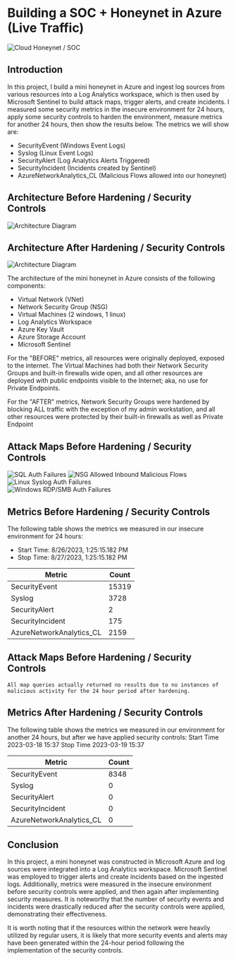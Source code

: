 # Building a SOC + Honeynet in Azure (Live Traffic)
![Cloud Honeynet / SOC](https://i.imgur.com/ZWxe03e.jpg)

## Introduction

In this project, I build a mini honeynet in Azure and ingest log sources from various resources into a Log Analytics workspace, which is then used by Microsoft Sentinel to build attack maps, trigger alerts, and create incidents. I measured some security metrics in the insecure environment for 24 hours, apply some security controls to harden the environment, measure metrics for another 24 hours, then show the results below. The metrics we will show are:

- SecurityEvent (Windows Event Logs)
- Syslog (Linux Event Logs)
- SecurityAlert (Log Analytics Alerts Triggered)
- SecurityIncident (Incidents created by Sentinel)
- AzureNetworkAnalytics_CL (Malicious Flows allowed into our honeynet)

## Architecture Before Hardening / Security Controls
![Architecture Diagram](https://i.imgur.com/aBDwnKb.jpg)

## Architecture After Hardening / Security Controls
![Architecture Diagram](https://i.imgur.com/YQNa9Pp.jpg)

The architecture of the mini honeynet in Azure consists of the following components:

- Virtual Network (VNet)
- Network Security Group (NSG)
- Virtual Machines (2 windows, 1 linux)
- Log Analytics Workspace
- Azure Key Vault
- Azure Storage Account
- Microsoft Sentinel

For the "BEFORE" metrics, all resources were originally deployed, exposed to the internet. The Virtual Machines had both their Network Security Groups and built-in firewalls wide open, and all other resources are deployed with public endpoints visible to the Internet; aka, no use for Private Endpoints.

For the "AFTER" metrics, Network Security Groups were hardened by blocking ALL traffic with the exception of my admin workstation, and all other resources were protected by their built-in firewalls as well as Private Endpoint

## Attack Maps Before Hardening / Security Controls
![SQL Auth Failures](https://github.com/Manny-D/Azure-Honeynet-SOC/assets/99146530/a02db775-8744-4c07-8d54-5fc7faaf8731)
![NSG Allowed Inbound Malicious Flows](https://github.com/Manny-D/Azure-Honeynet-SOC/assets/99146530/d6eb318c-f683-4b48-bcab-7c644ad29887)
![Linux Syslog Auth Failures](https://github.com/Manny-D/Azure-Honeynet-SOC/assets/99146530/7d8df50f-e641-4ab1-b393-b14446b5bee8)<br>
![Windows RDP/SMB Auth Failures](https://github.com/Manny-D/Azure-Honeynet-SOC/assets/99146530/8fa6a3fd-7a07-4adf-b409-151846a9c6a3)<br>



## Metrics Before Hardening / Security Controls

The following table shows the metrics we measured in our insecure environment for 24 hours:
- Start Time: 8/26/2023, 1:25:15.182 PM
- Stop Time: 8/27/2023, 1:25:15.182 PM

| Metric                   | Count
| ------------------------ | -----
| SecurityEvent            | 15319
| Syslog                   | 3728
| SecurityAlert            | 2
| SecurityIncident         | 175
| AzureNetworkAnalytics_CL | 2159

## Attack Maps Before Hardening / Security Controls

```All map queries actually returned no results due to no instances of malicious activity for the 24 hour period after hardening.```

## Metrics After Hardening / Security Controls

The following table shows the metrics we measured in our environment for another 24 hours, but after we have applied security controls:
Start Time 2023-03-18 15:37
Stop Time	2023-03-19 15:37

| Metric                   | Count
| ------------------------ | -----
| SecurityEvent            | 8348
| Syslog                   | 0
| SecurityAlert            | 0
| SecurityIncident         | 0
| AzureNetworkAnalytics_CL | 0

## Conclusion

In this project, a mini honeynet was constructed in Microsoft Azure and log sources were integrated into a Log Analytics workspace. Microsoft Sentinel was employed to trigger alerts and create incidents based on the ingested logs. Additionally, metrics were measured in the insecure environment before security controls were applied, and then again after implementing security measures. It is noteworthy that the number of security events and incidents were drastically reduced after the security controls were applied, demonstrating their effectiveness.

It is worth noting that if the resources within the network were heavily utilized by regular users, it is likely that more security events and alerts may have been generated within the 24-hour period following the implementation of the security controls.
